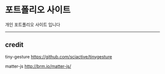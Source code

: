 # 포트폴리오 사이트
개인 포트폴리오 사이트 입니다

---
## credit

tiny-gesture
https://github.com/sciactive/tinygesture

matter-js
http://brm.io/matter-js/